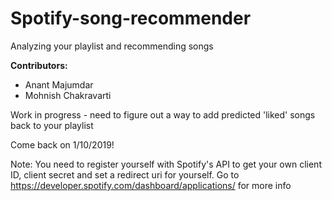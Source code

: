 # Spotify-song-recommender
Analyzing your playlist and recommending songs

<b>Contributors:</b>
<ul>
  <li>Anant Majumdar</li>
  <li>Mohnish Chakravarti</li>
  </ul>

Work in progress - need to figure out a way to add predicted 'liked' songs back to your playlist

Come back on 1/10/2019!

Note:
You need to register yourself with Spotify's API to get your own client ID, client secret and set a redirect uri for yourself. Go to https://developer.spotify.com/dashboard/applications/ for more info
